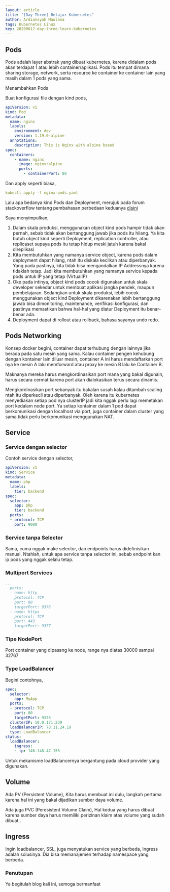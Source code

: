 ```yaml
---
layout: article
title: "[Day Three] Belajar Kubernetes"
author: Ardiansyah Maulana
tags: Kubernetes Linux
key: 20200617-day-three-learn-kubernetes
---
```

## Pods

Pods adalah layer abstrak yang dibuat kubernetes, karena didalam pods akan terdapat 1 atau lebih container/aplikasi. Pods itu tempat dimana sharing storage, network, serta resource ke container ke container lain yang masih dalam 1 pods yang sama.

Menambahkan Pods

Buat konfigurasi file dengan kind pods,

```yaml
apiVersion: v1
kind: Pod
metadata:
  name: nginx
  labels:
    environment: dev
    version: 1.19.0-alpine
  annotations:
    description: This is Nginx with alpine based
spec:
  containers:
    - name: nginx
      image: nginx:alpine
      ports:
        - containerPort: 80
```

Dan apply seperti biasa,

```yaml
kubectl apply -f nginx-pods.yaml
```

Lalu apa bedanya kind Pods dan Deployment, merujuk pada forum stackoverflow tentang pembahasan perbedaan keduanya [disini](https://stackoverflow.com/questions/41325087/what-is-the-difference-between-a-pod-and-a-deployment)

Saya menyimpulkan,

1. Dalam skala produksi, menggunakan object kind pods hampir tidak akan pernah, sebab tidak akan bertanggung jawab jika pods itu hilang. Ya kita butuh object kind seperti Deployment, replication controller, atau replicaset supaya pods itu tetap hidup meski jatuh karena bakal direplikasi
2. Kita membutuhkan yang namanya service object, karena pods dalam deployment dapat hilang, ntah itu diskala kecilkan atau diperbanyak. Yang pada pastinya, kita tidak bisa mengandalkan IP Addressnya karena tidaklah tetap. Jadi kita membutuhkan yang namanya service kepada pods untuk IP yang tetap (VirtualIP)
3. Oke pada intinya, object kind pods cocok digunakan untuk skala developer sekedar untuk membuat aplikasi jangka pendek, maupun pembelajaran. Sedangkan untuk skala produksi, lebih cocok menggunakan object kind Deployment dikarenakan lebih bertanggung jawab bisa dimonitoring, maintenance, verifikasi konfigurasi, dan pastinya memastikan bahwa hal-hal yang diatur Deployment itu benar-benar ada.
4. Deployment dapat di rollout atau rollback, bahasa sayanya undo redo.

## Pods Networking

Konsep docker begini, container dapat terhubung dengan lainnya jika berada pada satu mesin yang sama. Kalau container pengen kehubung dengan kontainer lain diluar mesin, container A ini harus mendaftarkan port nya ke mesin A lalu memforward atau proxy ke mesin B lalu ke Container B.

Maknanya mereka harus mengkordinasikan port mana yang bakal digunain, harus secara cermat karena port akan dialokasikan terus secara dinamis.

Mengkordinasikan port sebanyak itu bakalan susah kalau ditambah scaling ntah itu diperkecil atau diperbanyak. Oleh karena itu kubernetes menyediakan setiap pod nya clusterIP jadi kita nggak perlu lagi memetakan port kedalam node port. Ya setiap kontainer dalam 1 pod dapat berkomunikasi dengan localhost via port, juga container dalam cluster yang sama tidak perlu berkomunikasi menggunakan NAT.

## Service

### Service dengan selector

Contoh service dengan selector,

```yaml
apiVersion: v1
kind: Service
metadata:
  name: php
  labels:
    tier: backend
spec:
  selector:
    app: php
    tier: backend
  ports:
  - protocol: TCP
    port: 9000
```

### Service tanpa Selector

Sama, cuma nggak make selector, dan endpoints harus didefinisikan manual. Ntahlah, untuk apa service tanpa selector ini, sebab endpoint kan ip pods yang nggak selalu tetap.

### Multiport Services

```yaml
...
  ports:
  - name: http
    protocol: TCP
    port: 80
    targetPort: 9376
  - name: https
    protocol: TCP
    port: 443
    targetPort: 9377
```

### Tipe NodePort

Port container yang dipasang ke node, range nya diatas 30000 sampai 32767

### Type LoadBalancer

Begini contohnya,

```yaml
spec:
  selector:
    app: MyApp
  ports:
  - protocol: TCP
    port: 80
    targetPort: 9376
  clusterIP: 10.0.171.239
  loadBalancerIP: 78.11.24.19
  type: LoadBalancer
status:
  loadBalancer:
    ingress:
    - ip: 146.148.47.155
```

Untuk mekanisme loadBalancernya bergantung pada cloud provider yang digunakan.

## Volume

Ada PV (Persistent Volume), Kita harus membuat ini dulu, langkah pertama karena hal ini yang bakal dijadikan sumber daya volume.

Ada juga PVC (Peresistent Volume Claim), Hal kedua yang harus dibuat karena sumber daya harus memiliki perizinan klaim atas volume yang sudah dibuat..

## Ingress

Ingin loadbalancer, SSL, juga menyatukan service yang berbeda, Ingress adalah solusinya. Dia bisa memanajemen terhadap namespace yang berbeda.


### Penutupan

Ya begitulah blog kali ini, semoga bermanfaat
